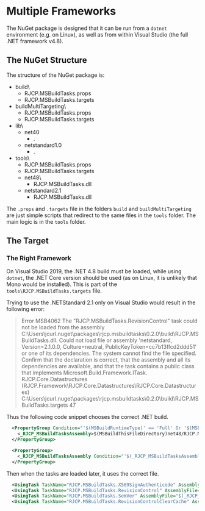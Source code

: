 # Multiple Frameworks

The NuGet package is designed that it can be run from a `dotnet` environment
(e.g. on Linux), as well as from within Visual Studio (the full .NET framework
v4.8).

## The NuGet Structure

The structure of the NuGet package is:

* build\
  * RJCP.MSBuildTasks.props
  * RJCP.MSBuildTasks.targets
* buildMultiTargeting\
  * RJCP.MSBuildTasks.props
  * RJCP.MSBuildTasks.targets
* lib\
  * net40
    * _._
  * netstandard1.0
    * _._
* tools\
  * RJCP.MSBuildTasks.props
  * RJCP.MSBuildTasks.targets
  * net48\
    * RJCP.MSBuildTasks.dll
  * netstandard2.1
    * RJCP.MSBuildTasks.dll

The `.props` and `.targets` file in the folders `build` and
`buildMultiTargeting` are just simple scripts that redirect to the same files in
the `tools` folder. The main logic is in the `tools` folder.

## The Target

### The Right Framework

On Visual Studio 2019, the .NET 4.8 build must be loaded, while using `dotnet`,
the .NET Core version should be used (as on Linux, it is unlikely that Mono
would be installed). This is part of the `tools\RJCP.MSBuildTasks.targets` file.

Trying to use the .NETStandard 2.1 only on Visual Studio would result in the following error:

> Error MSB4062 The "RJCP.MSBuildTasks.RevisionControl" task could not be loaded
> from the assembly
> C:\Users\jcurl\.nuget\packages\rjcp.msbuildtasks\0.2.0\build\RJCP.MSBuildTasks.dll.
> Could not load file or assembly 'netstandard, Version=2.1.0.0,
> Culture=neutral, PublicKeyToken=cc7b13ffcd2ddd51' or one of its dependencies.
> The system cannot find the file specified. Confirm that the <UsingTask>
> declaration is correct, that the assembly and all its dependencies are
> available, and that the task contains a public class that implements
> Microsoft.Build.Framework.ITask. RJCP.Core.Datastructures
> (RJCP.Framework\RJCP.Core.Datastructures\RJCP.Core.Datastructures)
> C:\Users\jcurl\.nuget\packages\rjcp.msbuildtasks\0.2.0\build\RJCP.MSBuildTasks.targets
> 47

Thus the following code snippet chooses the correct .NET build.

```xml
  <PropertyGroup Condition="'$(MSBuildRuntimeType)' == 'Full' Or '$(MSBuildRuntimeType)' == 'Mono'">
    <_RJCP_MSBuildTasksAssembly>$(MSBuildThisFileDirectory)net48/RJCP.MSBuildTasks.dll</_RJCP_MSBuildTasksAssembly>
  </PropertyGroup>

  <PropertyGroup>
    <_RJCP_MSBuildTasksAssembly Condition="'$(_RJCP_MSBuildTasksAssembly)' == ''">$(MSBuildThisFileDirectory)netstandard2.1/RJCP.MSBuildTasks.dll</_RJCP_MSBuildTasksAssembly>
  </PropertyGroup>
```

Then when the tasks are loaded later, it uses the correct file.

```xml
  <UsingTask TaskName="RJCP.MSBuildTasks.X509SignAuthenticode" AssemblyFile="$(_RJCP_MSBuildTasksAssembly)" />
  <UsingTask TaskName="RJCP.MSBuildTasks.RevisionControl" AssemblyFile="$(_RJCP_MSBuildTasksAssembly)" />
  <UsingTask TaskName="RJCP.MSBuildTasks.SemVer" AssemblyFile="$(_RJCP_MSBuildTasksAssembly)" />
  <UsingTask TaskName="RJCP.MSBuildTasks.RevisionControlClearCache" AssemblyFile="$(_RJCP_MSBuildTasksAssembly)" />
```
